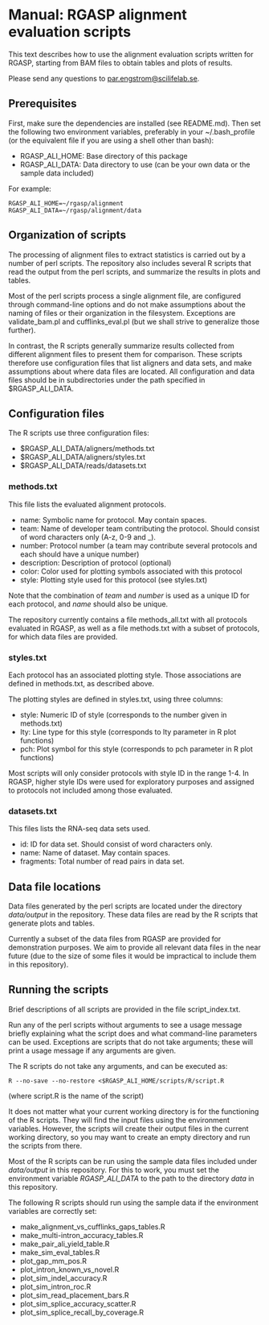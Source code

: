Manual: RGASP alignment evaluation scripts
==========================================

This text describes how to use the alignment evaluation scripts
written for RGASP, starting from BAM files to obtain tables and plots
of results.

Please send any questions to par.engstrom@scilifelab.se.

Prerequisites
-------------

First, make sure the dependencies are installed (see README.md). Then
set the following two environment variables, preferably in your
~/.bash_profile (or the equivalent file if you are using a shell other
than bash):

- RGASP_ALI_HOME: Base directory of this package
- RGASP_ALI_DATA: Data directory to use (can be your own data or the sample data included)

For example:

    RGASP_ALI_HOME=~/rgasp/alignment
    RGASP_ALI_DATA=~/rgasp/alignment/data

Organization of scripts
-----------------------

The processing of alignment files to extract statistics is carried out
by a number of perl scripts. The repository also includes several
R scripts that read the output from the perl scripts, and summarize
the results in plots and tables.

Most of the perl scripts process a single alignment file, are
configured through command-line options and do not make
assumptions about the naming of files or their organization in the
filesystem. Exceptions are validate_bam.pl and cufflinks_eval.pl (but
we shall strive to generalize those further).

In contrast, the R scripts generally summarize results collected from
different alignment files to present them for comparison. These
scripts therefore use configuration files that list aligners and data
sets, and make assumptions about where data files are located. All
configuration and data files should be in subdirectories under the
path specified in $RGASP_ALI_DATA.

Configuration files
-------------------

The R scripts use three configuration files:

- $RGASP_ALI_DATA/aligners/methods.txt
- $RGASP_ALI_DATA/aligners/styles.txt
- $RGASP_ALI_DATA/reads/datasets.txt

### methods.txt ###

This file lists the evaluated alignment protocols.

- name: Symbolic name for protocol. May contain spaces.
- team: Name of developer team contributing the protocol. Should
  consist of word characters only (A-z, 0-9 and _).
- number: Protocol number (a team may contribute several protocols and each should have a unique number)
- description: Description of protocol (optional)
- color: Color used for plotting symbols associated with this protocol
- style: Plotting style used for this protocol (see styles.txt)

Note that the combination of _team_ and _number_ is used as a unique
ID for each protocol, and _name_ should also be unique.

The repository currently contains a file methods_all.txt with all
protocols evaluated in RGASP, as well as a file methods.txt with a
subset of protocols, for which data files are provided.

### styles.txt ###

Each protocol has an associated plotting style. Those associations are
defined in methods.txt, as described above.

The plotting styles are defined in styles.txt, using three columns:

- style: Numeric ID of style (corresponds to the number given in methods.txt)
- lty: Line type for this style (corresponds to lty parameter in R plot functions)
- pch: Plot symbol for this style (corresponds to pch parameter in R plot functions)

Most scripts will only consider protocols with style ID in the range
1-4. In RGASP, higher style IDs were used for exploratory purposes and
assigned to protocols not included among those evaluated.

### datasets.txt ###

This files lists the RNA-seq data sets used.

- id: ID for data set. Should consist of word characters only.
- name: Name of dataset. May contain spaces.
- fragments: Total number of read pairs in data set.

Data file locations
-------------------

Data files generated by the perl scripts are located under the
directory _data/output_ in the repository. These data files are read by the
R scripts that generate plots and tables.

Currently a subset of the data files from RGASP are provided for
demonstration purposes. We aim to provide all relevant data files in
the near future (due to the size of some files it would be impractical
to include them in this repository).

Running the scripts
-------------------

Brief descriptions of all scripts are provided in the file script_index.txt.

Run any of the perl scripts without arguments to see a usage message
briefly explaining what the script does and what command-line
parameters can be used. Exceptions are scripts that do not take
arguments; these will print a usage message if any arguments are given.

The R scripts do not take any arguments, and can be executed as:

    R --no-save --no-restore <$RGASP_ALI_HOME/scripts/R/script.R

(where script.R is the name of the script)

It does not matter what your current working directory is for the
functioning of the R scripts. They will find the input files using the
environment variables. However, the scripts will create their output
files in the current working directory, so you may want to create an
empty directory and run the scripts from there.

Most of the R scripts can be run using the sample data files included
under *data/output* in this repository. For this to work, you must set
the environment variable *RGASP_ALI_DATA* to the path to the 
directory *data* in this repository.

The following R scripts should run using the sample data if the
environment variables are correctly set:

- make_alignment_vs_cufflinks_gaps_tables.R
- make_multi-intron_accuracy_tables.R
- make_pair_ali_yield_table.R
- make_sim_eval_tables.R
- plot_gap_mm_pos.R
- plot_intron_known_vs_novel.R
- plot_sim_indel_accuracy.R
- plot_sim_intron_roc.R
- plot_sim_read_placement_bars.R
- plot_sim_splice_accuracy_scatter.R
- plot_sim_splice_recall_by_coverage.R
